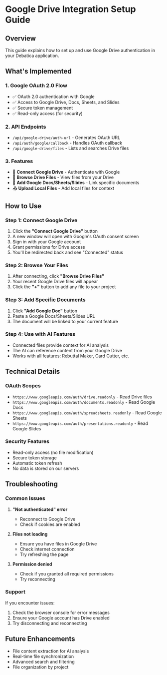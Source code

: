 # Google Drive Integration Setup Guide

## Overview
This guide explains how to set up and use Google Drive authentication in your Debatica application.

## What's Implemented

### 1. **Google OAuth 2.0 Flow**
- ✅ OAuth 2.0 authentication with Google
- ✅ Access to Google Drive, Docs, Sheets, and Slides
- ✅ Secure token management
- ✅ Read-only access (for security)

### 2. **API Endpoints**
- `/api/google-drive/auth-url` - Generates OAuth URL
- `/api/auth/google/callback` - Handles OAuth callback
- `/api/google-drive/files` - Lists and searches Drive files

### 3. **Features**
- 🔐 **Connect Google Drive** - Authenticate with Google
- 📁 **Browse Drive Files** - View files from your Drive
- 📄 **Add Google Docs/Sheets/Slides** - Link specific documents
- 📤 **Upload Local Files** - Add local files for context

## How to Use

### Step 1: Connect Google Drive
1. Click the **"Connect Google Drive"** button
2. A new window will open with Google's OAuth consent screen
3. Sign in with your Google account
4. Grant permissions for Drive access
5. You'll be redirected back and see "Connected" status

### Step 2: Browse Your Files
1. After connecting, click **"Browse Drive Files"**
2. Your recent Google Drive files will appear
3. Click the **"+"** button to add any file to your project

### Step 3: Add Specific Documents
1. Click **"Add Google Doc"** button
2. Paste a Google Docs/Sheets/Slides URL
3. The document will be linked to your current feature

### Step 4: Use with AI Features
- Connected files provide context for AI analysis
- The AI can reference content from your Google Drive
- Works with all features: Rebuttal Maker, Card Cutter, etc.

## Technical Details

### OAuth Scopes
- `https://www.googleapis.com/auth/drive.readonly` - Read Drive files
- `https://www.googleapis.com/auth/documents.readonly` - Read Google Docs
- `https://www.googleapis.com/auth/spreadsheets.readonly` - Read Google Sheets
- `https://www.googleapis.com/auth/presentations.readonly` - Read Google Slides

### Security Features
- Read-only access (no file modification)
- Secure token storage
- Automatic token refresh
- No data is stored on our servers

## Troubleshooting

### Common Issues

1. **"Not authenticated" error**
   - Reconnect to Google Drive
   - Check if cookies are enabled

2. **Files not loading**
   - Ensure you have files in Google Drive
   - Check internet connection
   - Try refreshing the page

3. **Permission denied**
   - Check if you granted all required permissions
   - Try reconnecting

### Support
If you encounter issues:
1. Check the browser console for error messages
2. Ensure your Google account has Drive enabled
3. Try disconnecting and reconnecting

## Future Enhancements
- File content extraction for AI analysis
- Real-time file synchronization
- Advanced search and filtering
- File organization by project
